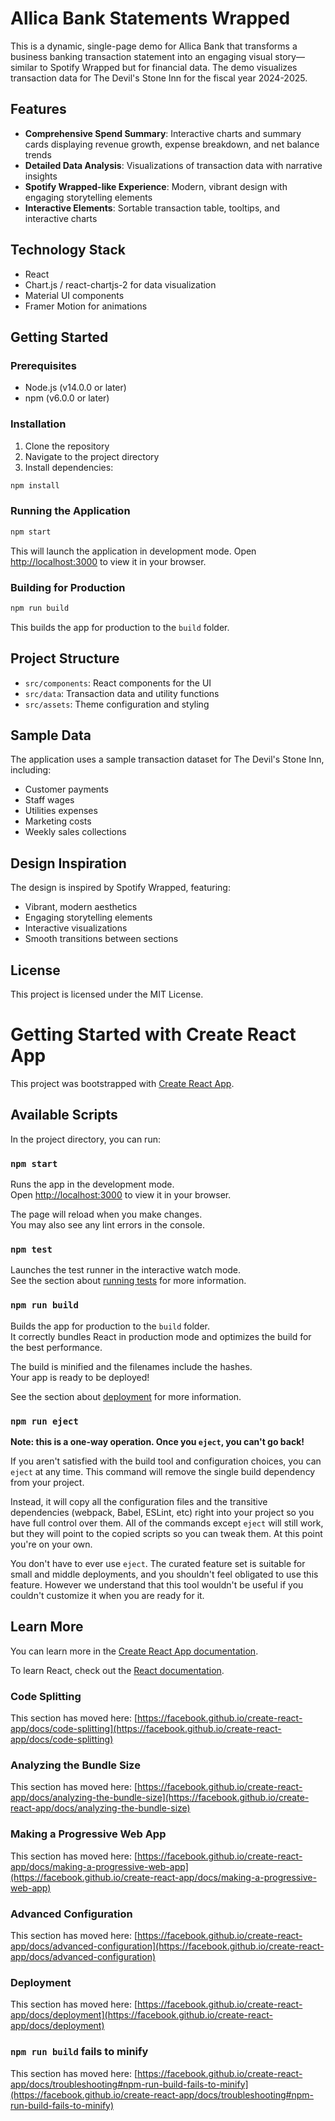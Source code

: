 # Allica Bank Statements Wrapped

This is a dynamic, single-page demo for Allica Bank that transforms a business banking transaction statement into an engaging visual story—similar to Spotify Wrapped but for financial data. The demo visualizes transaction data for The Devil's Stone Inn for the fiscal year 2024-2025.

## Features

- **Comprehensive Spend Summary**: Interactive charts and summary cards displaying revenue growth, expense breakdown, and net balance trends
- **Detailed Data Analysis**: Visualizations of transaction data with narrative insights
- **Spotify Wrapped-like Experience**: Modern, vibrant design with engaging storytelling elements
- **Interactive Elements**: Sortable transaction table, tooltips, and interactive charts

## Technology Stack

- React
- Chart.js / react-chartjs-2 for data visualization
- Material UI components
- Framer Motion for animations

## Getting Started

### Prerequisites

- Node.js (v14.0.0 or later)
- npm (v6.0.0 or later)

### Installation

1. Clone the repository
2. Navigate to the project directory
3. Install dependencies:

```bash
npm install
```

### Running the Application

```bash
npm start
```

This will launch the application in development mode. Open [http://localhost:3000](http://localhost:3000) to view it in your browser.

### Building for Production

```bash
npm run build
```

This builds the app for production to the `build` folder.

## Project Structure

- `src/components`: React components for the UI
- `src/data`: Transaction data and utility functions
- `src/assets`: Theme configuration and styling

## Sample Data

The application uses a sample transaction dataset for The Devil's Stone Inn, including:
- Customer payments
- Staff wages
- Utilities expenses
- Marketing costs
- Weekly sales collections

## Design Inspiration

The design is inspired by Spotify Wrapped, featuring:
- Vibrant, modern aesthetics
- Engaging storytelling elements
- Interactive visualizations
- Smooth transitions between sections

## License

This project is licensed under the MIT License.

# Getting Started with Create React App

This project was bootstrapped with [Create React App](https://github.com/facebook/create-react-app).

## Available Scripts

In the project directory, you can run:

### `npm start`

Runs the app in the development mode.\
Open [http://localhost:3000](http://localhost:3000) to view it in your browser.

The page will reload when you make changes.\
You may also see any lint errors in the console.

### `npm test`

Launches the test runner in the interactive watch mode.\
See the section about [running tests](https://facebook.github.io/create-react-app/docs/running-tests) for more information.

### `npm run build`

Builds the app for production to the `build` folder.\
It correctly bundles React in production mode and optimizes the build for the best performance.

The build is minified and the filenames include the hashes.\
Your app is ready to be deployed!

See the section about [deployment](https://facebook.github.io/create-react-app/docs/deployment) for more information.

### `npm run eject`

**Note: this is a one-way operation. Once you `eject`, you can't go back!**

If you aren't satisfied with the build tool and configuration choices, you can `eject` at any time. This command will remove the single build dependency from your project.

Instead, it will copy all the configuration files and the transitive dependencies (webpack, Babel, ESLint, etc) right into your project so you have full control over them. All of the commands except `eject` will still work, but they will point to the copied scripts so you can tweak them. At this point you're on your own.

You don't have to ever use `eject`. The curated feature set is suitable for small and middle deployments, and you shouldn't feel obligated to use this feature. However we understand that this tool wouldn't be useful if you couldn't customize it when you are ready for it.

## Learn More

You can learn more in the [Create React App documentation](https://facebook.github.io/create-react-app/docs/getting-started).

To learn React, check out the [React documentation](https://reactjs.org/).

### Code Splitting

This section has moved here: [https://facebook.github.io/create-react-app/docs/code-splitting](https://facebook.github.io/create-react-app/docs/code-splitting)

### Analyzing the Bundle Size

This section has moved here: [https://facebook.github.io/create-react-app/docs/analyzing-the-bundle-size](https://facebook.github.io/create-react-app/docs/analyzing-the-bundle-size)

### Making a Progressive Web App

This section has moved here: [https://facebook.github.io/create-react-app/docs/making-a-progressive-web-app](https://facebook.github.io/create-react-app/docs/making-a-progressive-web-app)

### Advanced Configuration

This section has moved here: [https://facebook.github.io/create-react-app/docs/advanced-configuration](https://facebook.github.io/create-react-app/docs/advanced-configuration)

### Deployment

This section has moved here: [https://facebook.github.io/create-react-app/docs/deployment](https://facebook.github.io/create-react-app/docs/deployment)

### `npm run build` fails to minify

This section has moved here: [https://facebook.github.io/create-react-app/docs/troubleshooting#npm-run-build-fails-to-minify](https://facebook.github.io/create-react-app/docs/troubleshooting#npm-run-build-fails-to-minify)
